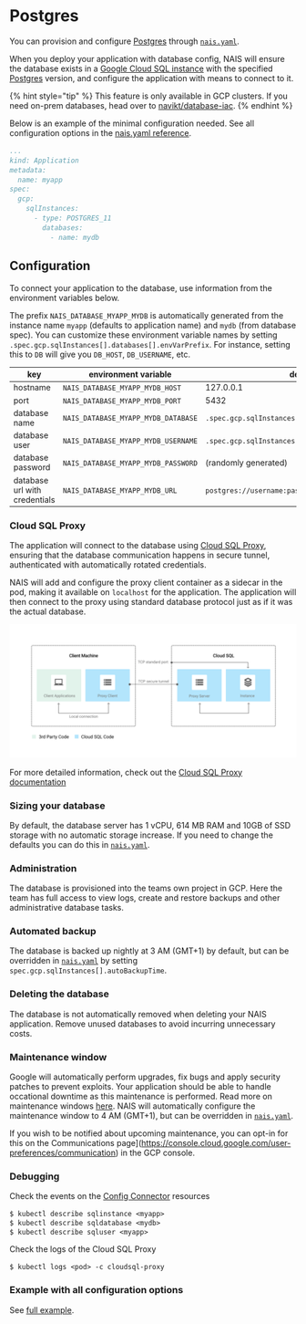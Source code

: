 # Postgres

You can provision and configure [Postgres](https://www.postgresql.org/) through
[`nais.yaml`](../nais-application/reference.md).

When you deploy your application with database config, NAIS will ensure the database exists in a 
[Google Cloud SQL instance](https://cloud.google.com/sql) with the specified
[Postgres](https://cloud.google.com/sql/docs/postgres/) version, and configure the application with means to connect to
it.

{% hint style="tip" %}
This feature is only available in GCP clusters. If you need on-prem databases, head over to [navikt/database-iac](https://github.com/navikt/database-iac).
{% endhint %}

Below is an example of the minimal configuration needed.
See all configuration options in the [nais.yaml reference](../nais-application/reference.md#spec-gcp-sqlinstances).

``` yaml
...
kind: Application
metadata:
  name: myapp
spec:
  gcp:
    sqlInstances:
      - type: POSTGRES_11
        databases:
          - name: mydb
```

## Configuration

To connect your application to the database, use information from the environment variables below.

The prefix `NAIS_DATABASE_MYAPP_MYDB` is automatically generated from the instance name `myapp` (defaults to application
name) and `mydb` (from database spec). You can customize these environment variable names by setting
`.spec.gcp.sqlInstances[].databases[].envVarPrefix`. For instance, setting this to `DB` will give you `DB_HOST`,
`DB_USERNAME`, etc.

| key               | environment variable | default |
|-------------------|---------------------------------|----|
| hostname          | `NAIS_DATABASE_MYAPP_MYDB_HOST` | 127.0.0.1 |
| port              | `NAIS_DATABASE_MYAPP_MYDB_PORT` | 5432 |
| database name     | `NAIS_DATABASE_MYAPP_MYDB_DATABASE` | `.spec.gcp.sqlInstances[].databases[].name` |
| database user     | `NAIS_DATABASE_MYAPP_MYDB_USERNAME` | `.spec.gcp.sqlInstances[].name` |
| database password | `NAIS_DATABASE_MYAPP_MYDB_PASSWORD` | (randomly generated) |
| database url with credentials | `NAIS_DATABASE_MYAPP_MYDB_URL` | `postgres://username:password@127.0.0.1:5432/mydb` |

### Cloud SQL Proxy

The application will connect to the database using
[Cloud SQL Proxy](https://cloud.google.com/sql/docs/postgres/sql-proxy), ensuring that the database communication
happens in secure tunnel, authenticated with automatically rotated credentials.

NAIS will add and configure the proxy client container as a sidecar in the pod, making it available on `localhost` for
the application. The application will then connect to the proxy using standard database protocol just as if it was the
actual database.

![sqlproxy](_media/sqlproxy.svg)

For more detailed information, check out the [Cloud SQL Proxy documentation](https://cloud.google.com/sql/docs/postgres/sql-proxy)

### Sizing your database

By default, the database server has 1 vCPU, 614 MB RAM and 10GB of SSD storage with no automatic storage increase. If
you need to change the defaults you can do this in
[`nais.yaml`](../nais-application/reference.md#spec-gcp-sqlinstances-disksize).

### Administration

The database is provisioned into the teams own project in GCP. Here the team has full access to view logs, create and
restore backups and other administrative database tasks.

### Automated backup

The database is backed up nightly at 3 AM (GMT+1) by default, but can be overridden in
[`nais.yaml`](../nais-application/reference.md#spec-gcp-sqlinstances-autobackuptime) by setting
`spec.gcp.sqlInstances[].autoBackupTime`.

### Deleting the database

The database is not automatically removed when deleting your NAIS application. Remove unused databases to avoid incurring unnecessary costs.

### Maintenance window

Google will automatically perform upgrades, fix bugs and apply security patches to prevent exploits. Your application
should be able to handle occational downtime as this maintenance is performed. Read more on maintenance windows
[here](https://cloud.google.com/sql/docs/postgres/maintenance).
NAIS will automatically configure the maintenance window to 4 AM (GMT+1), but can be overridden in
[`nais.yaml`](../nais-application/reference.md#spec-gcp-sqlinstances).

If you wish to be notified about upcoming maintenance, you can opt-in for this on the
Communications page](https://console.cloud.google.com/user-preferences/communication) in the GCP console.

### Debugging

Check the events on the [Config Connector](https://cloud.google.com/config-connector/docs/overview) resources

```
$ kubectl describe sqlinstance <myapp>
$ kubectl describe sqldatabase <mydb>
$ kubectl describe sqluser <myapp>
```

Check the logs of the Cloud SQL Proxy

```
$ kubectl logs <pod> -c cloudsql-proxy
```

### Example with all configuration options

See [full example].

[full example]: ../nais-application/full-example.md
